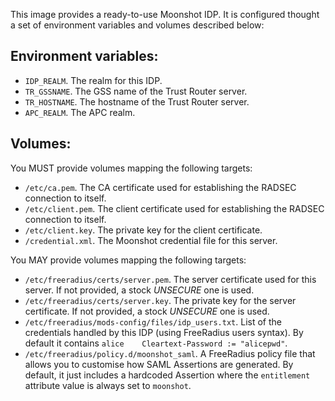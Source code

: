 This image provides a ready-to-use Moonshot IDP. It is configured thought a set of environment variables and volumes described below:

## Environment variables:
* `IDP_REALM`. The realm for this IDP.
* `TR_GSSNAME`. The GSS name of the Trust Router server.
* `TR_HOSTNAME`. The hostname of the Trust Router server.
* `APC_REALM`. The APC realm.

## Volumes:
You MUST provide volumes mapping the following targets:
* `/etc/ca.pem`. The CA certificate used for establishing the RADSEC connection to itself.
* `/etc/client.pem`. The client certificate used for establishing the RADSEC connection to itself.
* `/etc/client.key`. The private key for the client certificate.
* `/credential.xml`. The Moonshot credential file for this server.

You MAY provide volumes mapping the following targets:
* `/etc/freeradius/certs/server.pem`. The server certificate used for this server. If not provided, a stock *UNSECURE* one is used.
* `/etc/freeradius/certs/server.key`. The private key for the server certificate. If not provided, a stock *UNSECURE* one is used.
* `/etc/freeradius/mods-config/files/idp_users.txt`. List of the credentials handled by this IDP (using FreeRadius users syntax). By default it contains `alice    Cleartext-Password := "alicepwd"`.
* `/etc/freeradius/policy.d/moonshot_saml`.  A FreeRadius policy file that allows you to customise how SAML Assertions are generated. By default, it just includes a hardcoded Assertion where the `entitlement` attribute value is always set to `moonshot`.
